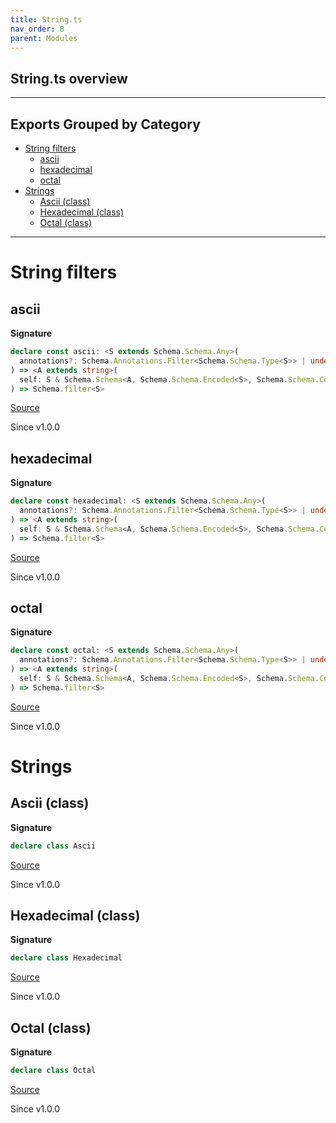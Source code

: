 ```yaml
---
title: String.ts
nav_order: 8
parent: Modules
---
```


## String.ts overview

---

## Exports Grouped by Category

- [String filters](#string-filters)
  - [ascii](#ascii)
  - [hexadecimal](#hexadecimal)
  - [octal](#octal)
- [Strings](#strings)
  - [Ascii (class)](#ascii-class)
  - [Hexadecimal (class)](#hexadecimal-class)
  - [Octal (class)](#octal-class)

---

# String filters

## ascii

**Signature**

```ts
declare const ascii: <S extends Schema.Schema.Any>(
  annotations?: Schema.Annotations.Filter<Schema.Schema.Type<S>> | undefined
) => <A extends string>(
  self: S & Schema.Schema<A, Schema.Schema.Encoded<S>, Schema.Schema.Context<S>>
) => Schema.filter<S>
```

[Source](https://github.com/leonitousconforti/effect-schemas/tree/main/src/String.ts#L7)

Since v1.0.0

## hexadecimal

**Signature**

```ts
declare const hexadecimal: <S extends Schema.Schema.Any>(
  annotations?: Schema.Annotations.Filter<Schema.Schema.Type<S>> | undefined
) => <A extends string>(
  self: S & Schema.Schema<A, Schema.Schema.Encoded<S>, Schema.Schema.Context<S>>
) => Schema.filter<S>
```

[Source](https://github.com/leonitousconforti/effect-schemas/tree/main/src/String.ts#L39)

Since v1.0.0

## octal

**Signature**

```ts
declare const octal: <S extends Schema.Schema.Any>(
  annotations?: Schema.Annotations.Filter<Schema.Schema.Type<S>> | undefined
) => <A extends string>(
  self: S & Schema.Schema<A, Schema.Schema.Encoded<S>, Schema.Schema.Context<S>>
) => Schema.filter<S>
```

[Source](https://github.com/leonitousconforti/effect-schemas/tree/main/src/String.ts#L70)

Since v1.0.0

# Strings

## Ascii (class)

**Signature**

```ts
declare class Ascii
```

[Source](https://github.com/leonitousconforti/effect-schemas/tree/main/src/String.ts#L24)

Since v1.0.0

## Hexadecimal (class)

**Signature**

```ts
declare class Hexadecimal
```

[Source](https://github.com/leonitousconforti/effect-schemas/tree/main/src/String.ts#L55)

Since v1.0.0

## Octal (class)

**Signature**

```ts
declare class Octal
```

[Source](https://github.com/leonitousconforti/effect-schemas/tree/main/src/String.ts#L86)

Since v1.0.0
